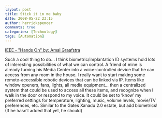 ```yaml
---
layout: post
title: Stick it in me baby
date: 2008-05-22 23:15
author: herrickspencer
comments: true
categories: [Technology]
tags: [Automation]
---
```


[IEEE - "Hands On" by: Amal Graafstra](https://spectrum.ieee.org/hands-on)

Such a cool thing to do... I think biometric/implantation ID systems hold lots of interesting possibilities of what we can control. A friend of mine is already turning his Media Center into a voice-controlled device that he can access from any room in the house. I really want to start making some remote-accessible robotic devices that can be linked via IP. Items like window openers, fans, lights, all media equipment... then a centralized system that could be used to access all these items, and recognize when I walk in the door or respond to my voice. It could be set to ‘know’ my preferred settings for temperature, lighting, music, volume levels, movie/TV preferences, etc. Similar to the Gates Xanadu 2.0 estate, but add biometrics! (If he hasn’t added that yet, he should)
